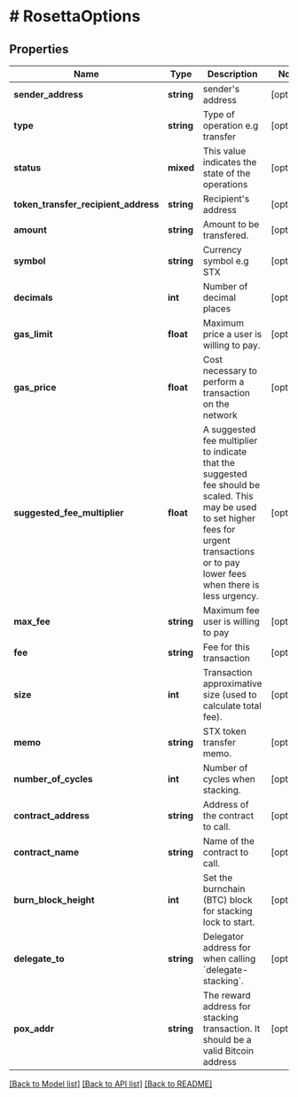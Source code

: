 # # RosettaOptions

## Properties

Name | Type | Description | Notes
------------ | ------------- | ------------- | -------------
**sender_address** | **string** | sender&#39;s address | [optional]
**type** | **string** | Type of operation e.g transfer | [optional]
**status** | **mixed** | This value indicates the state of the operations | [optional]
**token_transfer_recipient_address** | **string** | Recipient&#39;s address | [optional]
**amount** | **string** | Amount to be transfered. | [optional]
**symbol** | **string** | Currency symbol e.g STX | [optional]
**decimals** | **int** | Number of decimal places | [optional]
**gas_limit** | **float** | Maximum price a user is willing to pay. | [optional]
**gas_price** | **float** | Cost necessary to perform a transaction on the network | [optional]
**suggested_fee_multiplier** | **float** | A suggested fee multiplier to indicate that the suggested fee should be scaled. This may be used to set higher fees for urgent transactions or to pay lower fees when there is less urgency. | [optional]
**max_fee** | **string** | Maximum fee user is willing to pay | [optional]
**fee** | **string** | Fee for this transaction | [optional]
**size** | **int** | Transaction approximative size (used to calculate total fee). | [optional]
**memo** | **string** | STX token transfer memo. | [optional]
**number_of_cycles** | **int** | Number of cycles when stacking. | [optional]
**contract_address** | **string** | Address of the contract to call. | [optional]
**contract_name** | **string** | Name of the contract to call. | [optional]
**burn_block_height** | **int** | Set the burnchain (BTC) block for stacking lock to start. | [optional]
**delegate_to** | **string** | Delegator address for when calling &#x60;delegate-stacking&#x60;. | [optional]
**pox_addr** | **string** | The reward address for stacking transaction. It should be a valid Bitcoin address | [optional]

[[Back to Model list]](../../README.md#models) [[Back to API list]](../../README.md#endpoints) [[Back to README]](../../README.md)
